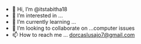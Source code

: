 - 👋 Hi, I’m @itstabitha18
- 👀 I’m interested in ...
- 🌱 I’m currently learning ...
- 💞️ I’m looking to collaborate on ...computer issues
- 📫 How to reach me ... dorcaslusajo7@gmail.com

<!---
itstabitha18/itstabitha18 is a ✨ special ✨ repository because its `README.md` (this file) appears on your GitHub profile.
You can click the Preview link to take a look at your changes.
--->
